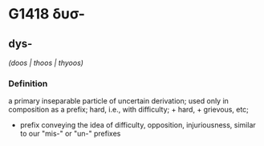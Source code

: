 # G1418 δυσ-

## dys-

_(doos | thoos | thyoos)_

### Definition

a primary inseparable particle of uncertain derivation; used only in composition as a prefix; hard, i.e., with difficulty; + hard, + grievous, etc; 

- prefix conveying the idea of difficulty, opposition, injuriousness, similar to our &quot;mis-&quot; or &quot;un-&quot; prefixes
